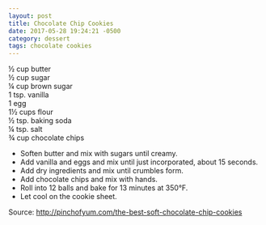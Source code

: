 ```yaml
---
layout: post
title: Chocolate Chip Cookies
date: 2017-05-28 19:24:21 -0500
category: dessert
tags: chocolate cookies
---
```

½ cup butter  
½ cup sugar  
¼ cup brown sugar  
1 tsp. vanilla  
1 egg  
1½ cups flour  
½ tsp. baking soda  
¼ tsp. salt  
¾ cup chocolate chips  

  * Soften butter and mix with sugars until creamy.
  * Add vanilla and eggs and mix until just incorporated, about 15 seconds.
  * Add dry ingredients and mix until crumbles form.
  * Add chocolate chips and mix with hands.
  * Roll into 12 balls and bake for 13 minutes at 350°F.
  * Let cool on the cookie sheet.

Source: <a href="http://pinchofyum.com/the-best-soft-chocolate-chip-cookies">http://pinchofyum.com/the-best-soft-chocolate-chip-cookies</a>
